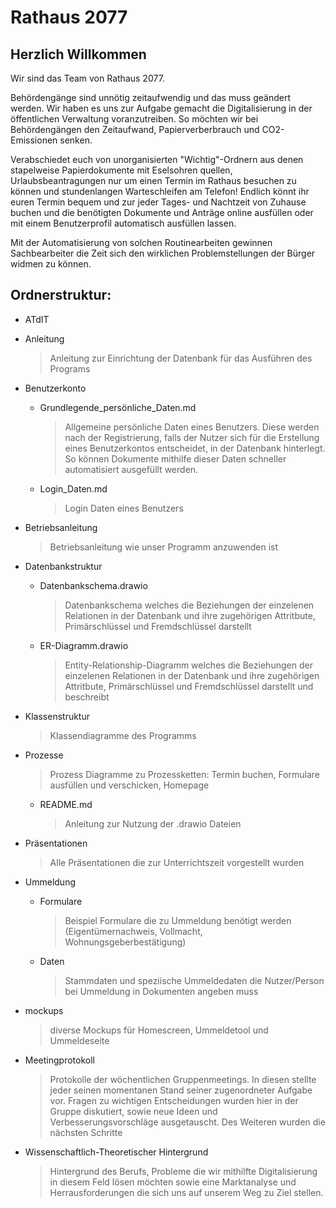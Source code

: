 <h1>Rathaus 2077</h1>

<h2>Herzlich Willkommen</h2>

Wir sind das Team von Rathaus 2077.

Behördengänge sind unnötig zeitaufwendig und das muss geändert werden. Wir haben es uns zur Aufgabe gemacht die Digitalisierung in der öffentlichen Verwaltung voranzutreiben. So möchten wir bei Behördengängen den Zeitaufwand, Papierverberbrauch und CO2-Emissionen senken.

Verabschiedet euch von unorganisierten "Wichtig"-Ordnern aus denen stapelweise Papierdokumente mit Eselsohren quellen, Urlaubsbeantragungen nur um einen Termin im Rathaus besuchen zu können und stundenlangen Warteschleifen am Telefon! Endlich könnt ihr euren Termin bequem und zur jeder Tages- und Nachtzeit von Zuhause buchen und die benötigten Dokumente und Anträge online ausfüllen oder mit einem Benutzerprofil automatisch ausfüllen lassen.

Mit der Automatisierung von solchen Routinearbeiten gewinnen Sachbearbeiter die Zeit sich den wirklichen Problemstellungen der Bürger widmen zu können.


<h2>Ordnerstruktur:</h2>

- ATdIT

- Anleitung
	> Anleitung zur Einrichtung der Datenbank für das Ausführen des Programs
  
- Benutzerkonto  
	- Grundlegende_persönliche_Daten.md
		> Allgemeine persönliche Daten eines Benutzers. Diese werden nach der Registrierung, falls der Nutzer sich für die Erstellung eines Benutzerkontos entscheidet, in der Datenbank hinterlegt. So können Dokumente mithilfe dieser Daten schneller automatisiert ausgefüllt werden.
 	- Login_Daten.md
  		> Login Daten eines Benutzers 

- Betriebsanleitung
	> Betriebsanleitung wie unser Programm anzuwenden ist
  
- Datenbankstruktur
	- Datenbankschema.drawio
		> Datenbankschema welches die Beziehungen der einzelenen Relationen in der Datenbank und ihre zugehörigen Attritbute, Primärschlüssel und Fremdschlüssel darstellt
	- ER-Diagramm.drawio
		> Entity-Relationship-Diagramm welches die Beziehungen der einzelenen Relationen in der Datenbank und ihre zugehörigen Attritbute, Primärschlüssel und Fremdschlüssel darstellt und beschreibt

- Klassenstruktur
	> Klassendiagramme des Programms

- Prozesse
	> Prozess Diagramme zu Prozessketten: Termin buchen, Formulare ausfüllen und verschicken, Homepage
	- README.md
		> Anleitung zur Nutzung der .drawio Dateien 

- Präsentationen
	> Alle Präsentationen die zur Unterrichtszeit vorgestellt wurden

- Ummeldung
	- Formulare
		> Beispiel Formulare die zu Ummeldung benötigt werden (Eigentümernachweis, Vollmacht, Wohnungsgeberbestätigung)
	- Daten 
		> Stammdaten und speziische Ummeldedaten die Nutzer/Person bei Ummeldung in Dokumenten angeben muss

- mockups
	> diverse Mockups für Homescreen, Ummeldetool und Ummeldeseite

- Meetingprotokoll
	> Protokolle der wöchentlichen Gruppenmeetings. In diesen stellte jeder seinen momentanen Stand seiner zugenordneter Aufgabe vor. Fragen zu wichtigen Entscheidungen wurden hier in der Gruppe diskutiert, sowie neue Ideen und Verbesserungsvorschläge ausgetauscht. Des Weiteren wurden die nächsten Schritte 
	
- Wissenschaftlich-Theoretischer Hintergrund
	> Hintergrund des Berufs, Probleme die wir mithilfte Digitalisierung in diesem Feld lösen möchten sowie eine Marktanalyse und Herrausforderungen die sich uns auf unserem Weg zu Ziel stellen.
			
